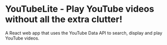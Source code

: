 # YouTubeLite - Play YouTube videos without all the extra clutter!
A React web app that uses the YouTube Data API to search, display and play YouTube videos.
